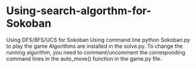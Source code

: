 # Using-search-algorthm-for-Sokoban
Using DFS/BFS/UCS for Sokoban
Using command line python Sokoban.py to play the game
Algorithms are installed in the solve.py.
To change the running algorithm, you need to comment/uncomment the corresponding command lines in the auto_move() function in the game.py file.
